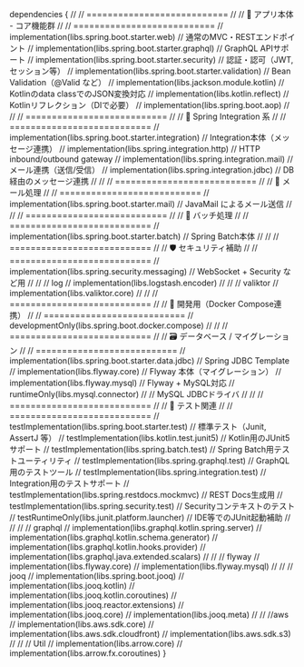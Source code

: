 dependencies {
//    // ===========================
//    // 🔌 アプリ本体 - コア機能群
//    // ===========================
//    implementation(libs.spring.boot.starter.web)           // 通常のMVC・RESTエンドポイント
//    implementation(libs.spring.boot.starter.graphql)       // GraphQL APIサポート
//    implementation(libs.spring.boot.starter.security)      // 認証・認可（JWT, セッション等）
//    implementation(libs.spring.boot.starter.validation)    // Bean Validation（@Valid など）
//    implementation(libs.jackson.module.kotlin)             // Kotlinのdata classでのJSON変換対応
//    implementation(libs.kotlin.reflect)                    // Kotlinリフレクション（DIで必要）
//    implementation(libs.spring.boot.aop)
//
//    // ===========================
//    // 🔁 Spring Integration 系
//    // ===========================
//    implementation(libs.spring.boot.starter.integration)   // Integration本体（メッセージ連携）
//    implementation(libs.spring.integration.http)           // HTTP inbound/outbound gateway
//    implementation(libs.spring.integration.mail)           // メール連携（送信/受信）
//    implementation(libs.spring.integration.jdbc)           // DB経由のメッセージ連携
//
//    // ===========================
//    // 📧 メール処理
//    // ===========================
//    implementation(libs.spring.boot.starter.mail)          // JavaMail によるメール送信
//
//    // ===========================
//    // 🧵 バッチ処理
//    // ===========================
//    implementation(libs.spring.boot.starter.batch)         // Spring Batch本体
//
//    // ===========================
//    // 🛡️ セキュリティ補助
//    // ===========================
//    implementation(libs.spring.security.messaging)         // WebSocket + Security など用
//
//    // log
//    implementation(libs.logstash.encoder)
//
//    // valiktor
//    implementation(libs.valiktor.core)
//
//    // ===========================
//    // 🐳 開発用（Docker Compose連携）
//    // ===========================
//    developmentOnly(libs.spring.boot.docker.compose)
//
//    // ===========================
//    // 🗃️ データベース / マイグレーション
//    // ===========================
//    implementation(libs.spring.boot.starter.data.jdbc)     // Spring JDBC Template
//    implementation(libs.flyway.core)                       // Flyway 本体（マイグレーション）
//    implementation(libs.flyway.mysql)                      // Flyway + MySQL対応
//    runtimeOnly(libs.mysql.connector)
//    // MySQL JDBCドライバ
//
//    // ===========================
//    // 🧪 テスト関連
//    // ===========================
//    testImplementation(libs.spring.boot.starter.test)      // 標準テスト（Junit, AssertJ 等）
//    testImplementation(libs.kotlin.test.junit5)            // Kotlin用のJUnit5サポート
//    testImplementation(libs.spring.batch.test)             // Spring Batch用テストユーティリティ
//    testImplementation(libs.spring.graphql.test)           // GraphQL用のテストツール
//    testImplementation(libs.spring.integration.test)       // Integration用のテストサポート
//    testImplementation(libs.spring.restdocs.mockmvc)       // REST Docs生成用
//    testImplementation(libs.spring.security.test)          // Securityコンテキストのテスト
//    testRuntimeOnly(libs.junit.platform.launcher)          // IDE等でのJUnit起動補助
//
//
//    // graphql
//    implementation(libs.graphql.kotlin.spring.server)
//    implementation(libs.graphql.kotlin.schema.generator)
//    implementation(libs.graphql.kotlin.hooks.provider)
//    implementation(libs.graphql.java.extended.scalars)
//
//    // flyway
//    implementation(libs.flyway.core)
//    implementation(libs.flyway.mysql)
//
//    // jooq
//    implementation(libs.spring.boot.jooq)
//    implementation(libs.jooq.kotlin)
//    implementation(libs.jooq.kotlin.coroutines)
//    implementation(libs.jooq.reactor.extensions)
//    implementation(libs.jooq.core)
//    implementation(libs.jooq.meta)
//
//    //aws
//    implementation(libs.aws.sdk.core)
//    implementation(libs.aws.sdk.cloudfront)
//    implementation(libs.aws.sdk.s3)
//
//    // Util
//    implementation(libs.arrow.core)
//    implementation(libs.arrow.fx.coroutines)
}
